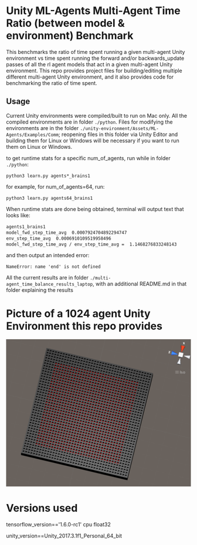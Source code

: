 # Unity ML-Agents Multi-Agent Time Ratio (between model & environment) Benchmark

This benchmarks the ratio of time spent running a given multi-agent Unity environment vs time spent running the forward and/or backwards_update passes of all the rl agent models that act in a given multi-agent Unity environment.
This repo provides project files for building/editing multiple different multi-agent Unity environment, and it also provides code for benchmarking the ratio of time spent. 

## Usage

Current Unity environments were compiled/built to run on Mac only.
All the compiled environments are in folder `./python`.
Files for modifying the environments are in the folder `./unity-environment/Assets/ML-Agents/Examples/Comm`; reopening files in this folder via Unity Editor and building them for Linux or Windows will be necessary if you want to run them on Linux or Windows.

to get runtime stats for a specific num_of_agents, run while in folder `./python`:
```
python3 learn.py agents*_brains1
```
for example, for num_of_agents=64, run:
```
python3 learn.py agents64_brains1
```

When runtime stats are done being obtained, terminal will output text that looks like:
```
agents1_brains1
model_fwd_step_time_avg  0.0007924704892294747
env_step_time_avg  0.0006910109519958496
model_fwd_step_time_avg / env_step_time_avg =  1.1468276833248143
```
and then output an intended error:
```
NameError: name 'end' is not defined
```

All the current results are in folder `./multi-agent_time_balance_results_laptop`, with an additional README.md in that folder explaining the results

# Picture of a 1024 agent Unity Environment this repo provides
![1024 agent Unity Environment](multi-agent_time_balance_results_laptop/1024_agents_with_cubicle_for_each.png)

# Versions used
tensorflow_version=='1.6.0-rc1' cpu float32

unity_version==Unity_2017.3.1f1_Personal_64_bit
